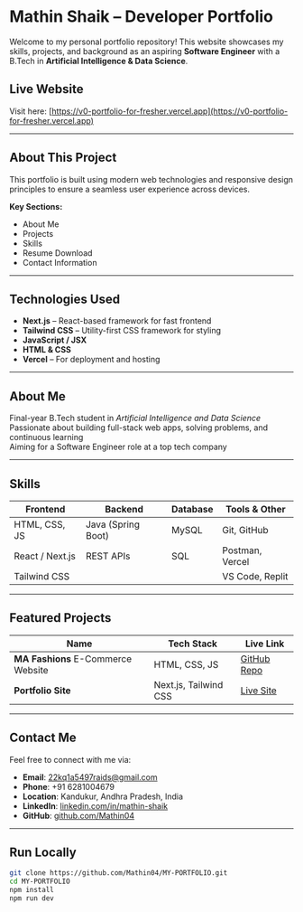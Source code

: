 #  Mathin Shaik – Developer Portfolio

Welcome to my personal portfolio repository! This website showcases my skills, projects, and background as an aspiring **Software Engineer** with a B.Tech in **Artificial Intelligence & Data Science**.


##  Live Website

 Visit here: [https://v0-portfolio-for-fresher.vercel.app](https://v0-portfolio-for-fresher.vercel.app)

---

##  About This Project

This portfolio is built using modern web technologies and responsive design principles to ensure a seamless user experience across devices.

**Key Sections:**
-  About Me
-  Projects
-  Skills
-  Resume Download
-  Contact Information

---

##  Technologies Used

- **Next.js** – React-based framework for fast frontend
- **Tailwind CSS** – Utility-first CSS framework for styling
- **JavaScript / JSX**
- **HTML & CSS**
- **Vercel** – For deployment and hosting

---

##  About Me

 Final-year B.Tech student in *Artificial Intelligence and Data Science*  
 Passionate about building full-stack web apps, solving problems, and continuous learning  
 Aiming for a Software Engineer role at a top tech company  

---

##  Skills

| Frontend       | Backend        | Database    | Tools & Other      |
|----------------|----------------|-------------|--------------------|
| HTML, CSS, JS  | Java (Spring Boot) | MySQL       | Git, GitHub        |
| React / Next.js| REST APIs      | SQL         | Postman, Vercel    |
| Tailwind CSS   |                |             | VS Code, Replit    |

---

##  Featured Projects

| Name           | Tech Stack             | Live Link                             |
|----------------|------------------------|----------------------------------------|
| **MA Fashions** E-Commerce Website | HTML, CSS, JS | [GitHub Repo](https://github.com/Mathin04/E-COMMERCE-) |
| **Portfolio Site** | Next.js, Tailwind CSS | [Live Site](https://v0-portfolio-for-fresher.vercel.app) |

---

##  Contact Me

Feel free to connect with me via:

-  **Email**: 22kq1a5497raids@gmail.com  
-  **Phone**: +91 6281004679  
-  **Location**: Kandukur, Andhra Pradesh, India  
-  **LinkedIn**: [linkedin.com/in/mathin-shaik](https://www.linkedin.com/in/mathin-shaik)  
-  **GitHub**: [github.com/Mathin04](https://github.com/Mathin04)

---

##  Run Locally

```bash
git clone https://github.com/Mathin04/MY-PORTFOLIO.git
cd MY-PORTFOLIO
npm install
npm run dev
